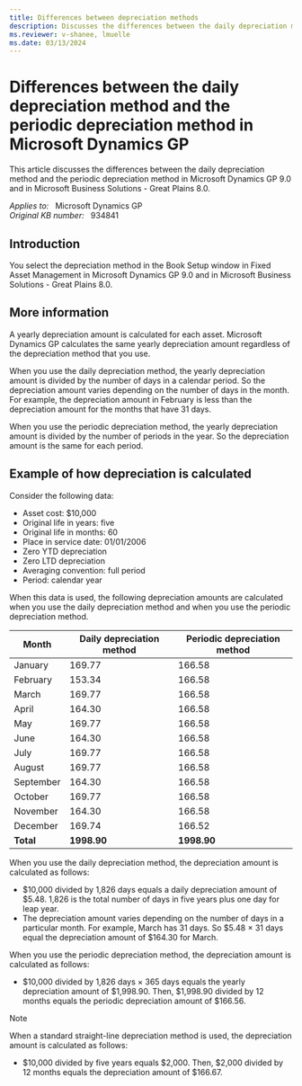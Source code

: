 ```yaml
---
title: Differences between depreciation methods
description: Discusses the differences between the daily depreciation method and the periodic depreciation method
ms.reviewer: v-shanee, lmuelle
ms.date: 03/13/2024
---
```

# Differences between the daily depreciation method and the periodic depreciation method in Microsoft Dynamics GP

This article discusses the differences between the daily depreciation method and the periodic depreciation method in Microsoft Dynamics GP 9.0 and in Microsoft Business Solutions - Great Plains 8.0.

_Applies to:_ &nbsp; Microsoft Dynamics GP  
_Original KB number:_ &nbsp; 934841

## Introduction

You select the depreciation method in the Book Setup window in Fixed Asset Management in Microsoft Dynamics GP 9.0 and in Microsoft Business Solutions - Great Plains 8.0.

## More information

A yearly depreciation amount is calculated for each asset. Microsoft Dynamics GP calculates the same yearly depreciation amount regardless of the depreciation method that you use.

When you use the daily depreciation method, the yearly depreciation amount is divided by the number of days in a calendar period. So the depreciation amount varies depending on the number of days in the month. For example, the depreciation amount in February is less than the depreciation amount for the months that have 31 days.

When you use the periodic depreciation method, the yearly depreciation amount is divided by the number of periods in the year. So the depreciation amount is the same for each period.

## Example of how depreciation is calculated

Consider the following data:

- Asset cost: $10,000
- Original life in years: five
- Original life in months: 60
- Place in service date: 01/01/2006
- Zero YTD depreciation
- Zero LTD depreciation
- Averaging convention: full period
- Period: calendar year

When this data is used, the following depreciation amounts are calculated when you use the daily depreciation method and when you use the periodic depreciation method.

|Month|Daily depreciation method|Periodic depreciation method|
|---|---|---|
|January|169.77|166.58|
|February|153.34|166.58|
|March|169.77|166.58|
|April|164.30|166.58|
|May|169.77|166.58|
|June|164.30|166.58|
|July|169.77|166.58|
|August|169.77|166.58|
|September|164.30|166.58|
|October|169.77|166.58|
|November|164.30|166.58|
|December|169.74|166.52|
|**Total**| **1998.90**| **1998.90** |
  
When you use the daily depreciation method, the depreciation amount is calculated as follows:

- $10,000 divided by 1,826 days equals a daily depreciation amount of $5.48. 1,826 is the total number of days in five years plus one day for leap year.
- The depreciation amount varies depending on the number of days in a particular month. For example, March has 31 days. So $5.48 × 31 days equal the depreciation amount of $164.30 for March.

When you use the periodic depreciation method, the depreciation amount is calculated as follows:

- $10,000 divided by 1,826 days × 365 days equals the yearly depreciation amount of $1,998.90. Then, $1,998.90 divided by 12 months equals the periodic depreciation amount of $166.56.

> [!NOTE]
> When a standard straight-line depreciation method is used, the depreciation amount is calculated as follows:
>
> - $10,000 divided by five years equals $2,000. Then, $2,000 divided by 12 months equals the depreciation amount of $166.67.
